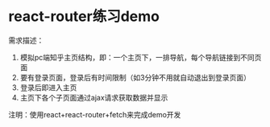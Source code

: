 
react-router练习demo
=============================

需求描述：
1. 模拟pc端知乎主页结构，即：一个主页下，一排导航，每个导航链接到不同页面
2. 要有登录页面，登录后有时间限制（如3分钟不用就自动退出到登录页面）
3. 登录后即进入主页
4. 主页下各个子页面通过ajax请求获取数据并显示

注明：使用react+react-router+fetch来完成demo开发